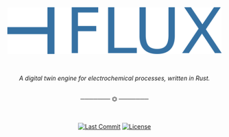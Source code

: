<br/>
<p align="center"><img src="assets/FLUX.png" width=500px></p>
<br/>
<p align="center"><em>A digital twin engine for electrochemical processes, written in Rust.</em></p>

<br/>
<div align="center">───────  ⏣  ───────</div>
<br/>
<br/>

<div align ="center">

[![Last Commit](https://img.shields.io/github/last-commit/pabloagn/flux?style=for-the-badge&logo=git&logoColor=white&color=7AA89F&labelColor=000000&label=LAST%20COMMIT)](https://github.com/pabloagn/flux/commits/main) [![License](https://img.shields.io/github/license/pabloagn/flux?style=for-the-badge&color=7AA89F&labelColor=000000)](https://github.com/pabloagn/flux/blob/main/LICENSE)
